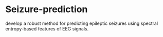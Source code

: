 # Seizure-prediction
develop a robust method for predicting epileptic seizures using spectral entropy-based features of EEG signals.
